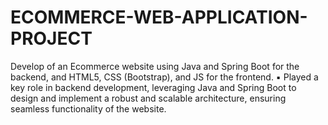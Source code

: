 # ECOMMERCE-WEB-APPLICATION-PROJECT
Develop of an Ecommerce website using Java and Spring Boot for the backend, and HTML5, CSS (Bootstrap), and JS for the frontend. ▪ Played a key role in backend development, leveraging Java and Spring Boot to design and implement a robust and scalable architecture, ensuring seamless functionality of the website. 
